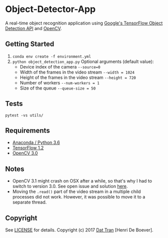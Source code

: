 # Object-Detector-App

A real-time object recognition application using [Google's TensorFlow Object Detection API](https://github.com/tensorflow/models/tree/master/research/object_detection) and [OpenCV](http://opencv.org/).

## Getting Started
1. `conda env create -f environment.yml`
2. `python object_detection_app.py`
    Optional arguments (default value):
    * Device index of the camera `--source=0`
    * Width of the frames in the video stream `--width = 1024`
    * Height of the frames in the video stream `--height = 720`
    * Number of workers `--num-workers = 1`
    * Size of the queue `--queue-size = 50`

## Tests
```
pytest -vs utils/
```

## Requirements
- [Anaconda / Python 3.6](https://www.continuum.io/downloads)
- [TensorFlow 1.2](https://www.tensorflow.org/)
- [OpenCV 3.0](http://opencv.org/)

## Notes
- OpenCV 3.1 might crash on OSX after a while, so that's why I had to switch to version 3.0. See open issue and solution [here](https://github.com/opencv/opencv/issues/5874).
- Moving the `.read()` part of the video stream in a multiple child processes did not work. However, it was possible to move it to a separate thread.

## Copyright

See [LICENSE](LICENSE) for details.
Copyright (c) 2017 [Dat Tran](http://www.dat-tran.com/) [Henri De Boever].
